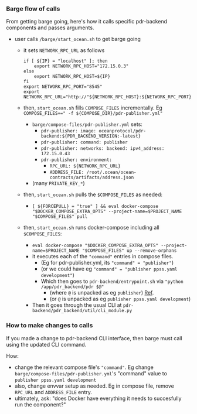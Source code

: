 ### Barge flow of calls

From getting barge going, here's how it calls specific pdr-backend components and passes arguments.

- user calls `/barge/start_ocean.sh` to get barge going
  - it sets `NETWORK_RPC_URL` as follows
    ```
    if [ ${IP} = "localhost" ]; then
        export NETWORK_RPC_HOST="172.15.0.3"
    else
        export NETWORK_RPC_HOST=${IP}
    fi
    export NETWORK_RPC_PORT="8545"
    export NETWORK_RPC_URL="http://"${NETWORK_RPC_HOST}:${NETWORK_RPC_PORT}
    ```
  - then, `start_ocean.sh` fills `COMPOSE_FILES` incrementally. Eg `COMPOSE_FILES+=" -f ${COMPOSE_DIR}/pdr-publisher.yml"`
     - `barge/compose-files/pdr-publisher.yml` sets:
       - `pdr-publisher: image: oceanprotocol/pdr-backend:${PDR_BACKEND_VERSION:-latest}`
       - `pdr-publisher: command: publisher`
       - `pdr-publisher: networks: backend: ipv4_address: 172.15.0.43`
       - `pdr-publisher: environment:`
         - `RPC_URL: ${NETWORK_RPC_URL}`
         - `ADDRESS_FILE: /root/.ocean/ocean-contracts/artifacts/address.json`
	 - (many `PRIVATE_KEY_*`)
	    
  - then, `start_ocean.sh` pulls the `$COMPOSE_FILES` as needed:
    - `[ ${FORCEPULL} = "true" ] && eval docker-compose "$DOCKER_COMPOSE_EXTRA_OPTS" --project-name=$PROJECT_NAME "$COMPOSE_FILES" pull`
     
  - then, `start_ocean.sh` runs docker-compose including all `$COMPOSE_FILES`:
    - `eval docker-compose "$DOCKER_COMPOSE_EXTRA_OPTS" --project-name=$PROJECT_NAME "$COMPOSE_FILES" up --remove-orphans`
    - it executes each of the `"command"` entries in compose files.
       - (Eg for pdr-publisher.yml, its `"command" = "publisher"`)
       - (or we could have eg `"command" = "publisher ppss.yaml development"`)
       - Which then goes to `pdr-backend/entrypoint.sh` via `"python /app/pdr_backend/pdr $@"`
         - (where `@` is unpacked as eg `publisher`) [Ref](https://superuser.com/questions/1586997/what-does-symbol-mean-in-the-context-of#:).
         - (or `@` is unpacked as eg `publisher ppss.yaml development`)
	 - Then it goes through the usual CLI at `pdr-backend/pdr_backend/util/cli_module.py`


### How to make changes to calls

If you made a change to pdr-backend CLI interface, then barge must call using the updated CLI command.

How:
- change the relevant compose file's `"command"`. Eg change `barge/compose-files/pdr-publisher.yml`'s "command" value to `publisher ppss.yaml development`
- also, change envvar setup as needed. Eg in compose file, remove `RPC_URL` and `ADDRESS_FILE` entry.
- ultimately, ask: "does Docker have everything it needs to succesfully run the component?"

